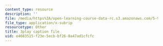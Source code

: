 ```yaml
---
content_type: resource
description: ''
file: /media/https%3A/open-learning-course-data-rc.s3.amazonaws.com/5-95j-teaching-college-level-science-and-engineering-fall-2015/e4683515f23e5ecbbf268a47ad1cfcfc_zoa2pKYp_fk.srt
file_type: application/x-subrip
resourcetype: Other
title: 3play caption file
uid: e4683515-f23e-5ecb-bf26-8a47ad1cfcfc
---
```

